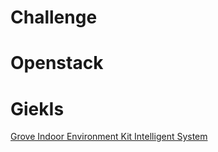 # Challenge

# Openstack



# GiekIs

[Grove Indoor Environment Kit Intelligent System](https://xe1gyq.gitbooks.io/grove-indoor-environment-kit-intelligent-system/content/)
